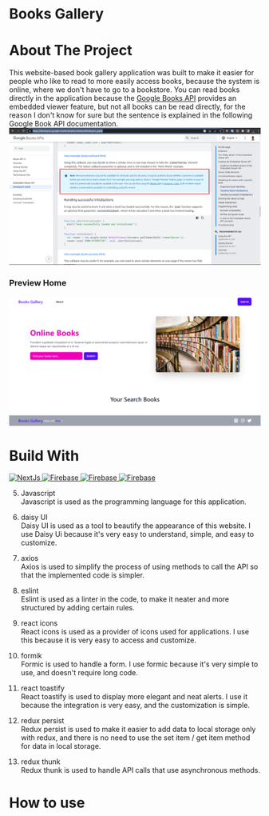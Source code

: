 # Books Gallery

# About The Project

This website-based book gallery application was built to make it easier for people who like to read to more easily access books, because the system is online, where we don't have to go to a bookstore. You can read books directly in the application because the <a href="https://developers.google.com/books/docs/v1/getting_started" target="blank">Google Books API</a> provides an embedded viewer feature, but not all books can be read directly, for the reason I don't know for sure but the sentence is explained in the following Google Book API documentation.
![PREVIEW-HOME!](/public/assets/image/embed-viewer-issue.png)

### Preview Home

![PREVIEW-HOME!](/public/assets/image/preview-home.png)

# Build With

<a href="https://nextjs.org/docs" target="_blank"><img alt="NextJs" src="https://img.shields.io/badge/NextJS-white.svg?logo=next.js&logoColor=black">
</a>
<a href="https://firebase.google.com" target="_blank"><img alt="Firebase" src="https://img.shields.io/badge/Firebase-blue.svg?logo=firebase&logoColor=orange">
</a>
<a href="https://developers.google.com/books" target="_blank"><img alt="Firebase" src="https://img.shields.io/badge/Books%20API-success.svg?logo=google&logoColor=informational">
</a>
<a href="https://redux-toolkit.js.org/introduction/getting-started" target="_blank"><img alt="Firebase" src="https://img.shields.io/badge/Redux%20Toolkit-black.svg?logo=redux&logoColor=blueviolet">
</a>

5.  Javascript </br>
    Javascript is used as the programming language for this application.

6.  daisy UI </br>
    Daisy UI is used as a tool to beautify the appearance of this website. I use Daisy Ui because it's very easy to understand, simple, and easy to customize.

7.  axios </br>
    Axios is used to simplify the process of using methods to call the API so that the implemented code is simpler.

8.  eslint </br>
    Eslint is used as a linter in the code, to make it neater and more structured by adding certain rules.

9.  react icons </br>
    React icons is used as a provider of icons used for applications. I use this because it is very easy to access and customize.

10. formik </br>
    Formic is used to handle a form. I use formic because it's very simple to use, and doesn't require long code.

11. react toastify </br>
    React toastify is used to display more elegant and neat alerts. I use it because the integration is very easy, and the customization is simple.

12. redux persist </br>
    Redux persist is used to make it easier to add data to local storage only with redux, and there is no need to use the set item / get item method for data in local storage.

13. redux thunk </br>
    Redux thunk is used to handle API calls that use asynchronous methods.

# How to use

<!-- ## Preview home after search the books -->

<!-- ![PREVIEW-HOME!](/public/assets/image/preview-search.png) -->

<!-- ## Preview detail book with embed book -->

<!-- ![PREVIEW-HOME!](/public/assets/image/preview-detail-book-with-embed-book.png) -->
